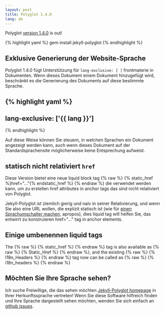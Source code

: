 ```yaml
---
layout: post
title: Polyglot 1.4.0
lang: de
---
```


Polyglot [version 1.4.0](https://rubygems.org/gems/jekyll-polyglot/versions/1.4.0) is out!

{% highlight yaml %}
gem install jekyll-polyglot
{% endhighlight %}

## Exklusive Generierung der Website-Sprache

Polyglot 1.4.0 fügt Unterstützung für `lang-exclusive: [ ]`  frontmaterie in Dokumenten. Wenn dieses Dokument einem Dokument hinzugefügt wird, beschränkt es die Generierung des Dokuments auf diese bestimmte Sprache.

{% highlight yaml %}
---
lang-exclusive: ['{{ lang }}']
---
{% endhighlight %}

Auf diese Weise können Sie steuern, in welchen Sprachen ein Dokument angezeigt werden kann, auch wenn dieses Dokument auf der Standardsprachensite möglicherweise keine Entsprechung aufweist.

## statisch nicht relativiert `href`

Diese Version bietet eine neue liquid block tag {% raw %} {% static_href %}href="..."{% endstatic_href %} {% endraw %} die verwendet werden kann, um zu erstellen href attributes in anchor tags das sind nicht relativiert von Polyglot.

Jekyll-Polyglot ist ziemlich gierig und naiv in seiner Relativierung, und wenn Sie also eine URL wollen, die explizit statisch ist (wie für [einen Sprachumschalter machen](https://github.com/untra/polyglot/blob/master/site/_includes/sidebar.html#L40-L42), apropos), dies liquid tag will helfen Sie, das entwirrt zu konstruieren href="..." tag in anchor elements.

## Einige umbenennen liquid tags

The {% raw %} {% static_href %} {% endraw %} tag is also available as {% raw %} {% Static_Href %} {% endraw %}, and the existing {% raw %} {% I18n_Headers %} {% endraw %} tag now can be called as {% raw %} {% i18n_headers %} {% endraw %}

## Möchten Sie Ihre Sprache sehen?

Ich suche Freiwillige, die das sehen möchten  [Jekyll-Polyglot homepage](https://polyglot.untra.io/) in Ihrer Herkunftssprache vertreten! Wenn Sie diese Software hilfreich finden und Ihre Sprache dargestellt sehen möchten, wenden Sie sich einfach an [github issues](https://github.com/untra/polyglot/issues).
